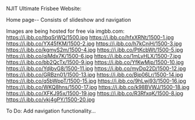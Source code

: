 NJIT Ultimate Frisbee Website:

Home page--
Consists of slideshow and navigation

Images are being hosted for free via imgbb.com:
https://i.ibb.co/tbqSrWQ/1500.jpg
https://i.ibb.co/hfxXRNt/1500-1.jpg
https://i.ibb.co/YX45fKM/1500-2.jpg
https://i.ibb.co/h7kCnjH/1500-3.jpg
https://i.ibb.co/kgmyS2m/1500-4.jpg
https://i.ibb.co/PtKcbWt/1500-5.jpg
https://i.ibb.co/qjMdx7K/1500-6.jpg
https://i.ibb.co/1mLyHLX/1500-7.jpg
https://i.ibb.co/bb2QcTx/1500-9.jpg
https://i.ibb.co/YfKwMjp/1500-10.jpg
https://i.ibb.co/YdjbvG8/1500-11.jpg
https://i.ibb.co/myDq22D/1500-12.jpg
https://i.ibb.co/GRBzn01/1500-13.jpg
https://i.ibb.co/Bjp06Lr/1500-14.jpg
https://i.ibb.co/q5bWppT/1500-15.jpg
https://i.ibb.co/9hLwj93/1500-16.jpg
https://i.ibb.co/WKQ8hns/1500-17.jpg
https://i.ibb.co/k98BVWJ/1500-18.jpg
https://i.ibb.co/XFKJ95x/1500-19.jpg
https://i.ibb.co/R3RfxqK/1500-8.jpg
https://i.ibb.co/vkj4gPY/1500-20.jpg

To Do:
Add navigation functionality...
